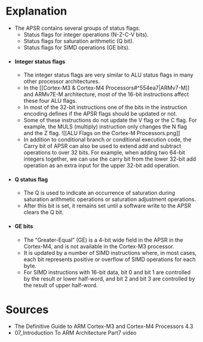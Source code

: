 # Explanation
- The APSR contains several groups of status flags:
	- Status flags for integer operations (N-Z-C-V bits).
	- Status flags for saturation arithmetic (Q bit).
	- Status flags for SIMD operations (GE bits).
- #### Integer status flags
	- The integer status flags are very similar to ALU status flags in many other processor architectures.
	- In the [[Cortex-M3 & Cortex-M4 Processors#^554ea7|ARMv7-M]] and ARMv7E-M architecture, most of the 16-bit instructions affect these four ALU flags. 
	- In most of the 32-bit instructions one of the bits in the instruction encoding defines if the APSR flags should be updated or not.
	- Some of these instructions do not update the V flag or the C flag. For example, the MULS (multiply) instruction only changes the N flag and the Z flag.
	 ![[ALU Flags on the Cortex-M Processors.png]]
	- In addition to conditional branch or conditional execution code, the Carry bit of APSR can also be used to extend add and subtract operations to over 32 bits. For example, when adding two 64-bit integers together, we can use the carry bit from the lower 32-bit add operation as an extra input for the upper 32-bit add operation.
- #### Q status flag
	- The Q is used to indicate an occurrence of saturation during saturation arithmetic operations or saturation adjustment operations.
	- After this bit is set, it remains set until a software write to the APSR clears the Q bit.
- #### GE bits
	- The “Greater-Equal” (GE) is a 4-bit wide field in the APSR in the Cortex-M4, and is not available in the Cortex-M3 processor. 
	- It is updated by a number of SIMD instructions where, in most cases, each bit represents positive or overflow of SIMD operations for each byte.
	- For SIMD instructions with 16-bit data, bit 0 and bit 1 are controlled by the result or lower half-word, and bit 2 and bit 3 are controlled by the result of upper half-word.
# Sources
- The Definitive Guide to ARM Cortex-M3 and Cortex-M4 Processors 4.3
- 07_Introduction To ARM Architecture Part7 video